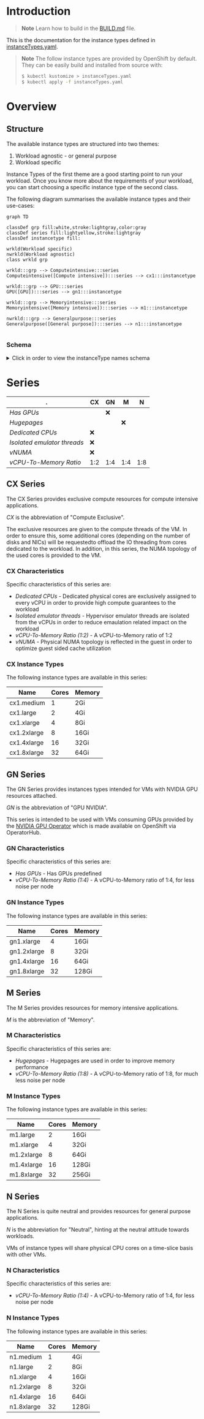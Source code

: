 
# Introduction

> **Note**
> Learn how to build in the [BUILD.md](BUILD.md) file.

This is the documentation for the instance types defined in [instanceTypes.yaml](instanceTypes.yaml).

> **Note**
> The follow instance types are provided by OpenShift by default.
> They can be easily build and installed from source with:
>
> ```bash session
> $ kubectl kustomize > instanceTypes.yaml
> $ kubectl apply -f instanceTypes.yaml
> ```

# Overview

## Structure

The available instance types are structured into two themes:

1. Workload agnostic - or general purpose
2. Workload specific

Instance Types of the first theme are a good starting point to run your workload.
Once you know more about the requirements of your workload, you can start choosing a
specific instance type of the second class.

The following diagram summarises the available instance types and their use-cases:

```mermaid
graph TD

classDef grp fill:white,stroke:lightgray,color:gray
classDef series fill:lightyellow,stroke:lightgray
classDef instancetype fill:

wrkld(Workload specific)
nwrkld(Workload agnostic)
class wrkld grp

wrkld:::grp --> Computeintensive:::series
Computeintensive([Compute intensive]):::series --> cx1:::instancetype

wrkld:::grp --> GPU:::series
GPU([GPU]):::series --> gn1:::instancetype

wrkld:::grp --> Memoryintensive:::series
Memoryintensive([Memory intensive]):::series --> m1:::instancetype

nwrkld:::grp --> Generalpurpose:::series
Generalpurpose([General purpose]):::series --> n1:::instancetype


```

### Schema

<details><summary>Click in order to view the instanceType names schema</summary>

```ebnf
instanceTypeName = seriesName , "." , size;

seriesName = ( class | vendorClass ) , version;

class = "n" | "cx" | "m";
vendorClass = "g" , vendorHint;
vendorHint = "n" | "i" | "a";
version = "1";

size = "small" | "medium" | "large" | [( "2" | "4" | "8" )] , "xlarge";
```
</details>


# Series

.                           |  CX   |  GN   |  M    |  N
----------------------------|-------|-------|-------|------
*Has GPUs*                  |       |  :x:  |       |
*Hugepages*                 |       |       |  :x:  |
*Dedicated CPUs*            |  :x:  |       |       |
*Isolated emulator threads* |  :x:  |       |       |
*vNUMA*                     |  :x:  |       |       |
*vCPU-To-Memory Ratio*      |  1:2  |  1:4  |  1:4  |  1:8

## CX Series

The CX Series provides exclusive compute resources for compute
intensive applications.

*CX* is the abbreviation of "Compute Exclusive".

The exclusive resources are given to the compute threads of the
VM. In order to ensure this, some additional cores (depending
on the number of disks and NICs) will be requestedto offload
the IO threading from cores dedicated to the workload.
In addition, in this series, the NUMA topology of the used
cores is provided to the VM.

### CX Characteristics

Specific characteristics of this series are:
- *Dedicated CPUs* - Dedicated physical cores are exclusively assigned
  to every vCPU in order to provide high compute guarantees to the
  workload
- *Isolated emulator threads* - Hypervisor emulator threads are isolated
  from the vCPUs in order to reduce emaulation related impact on the
  workload
- *vCPU-To-Memory Ratio (1:2)* - A vCPU-to-Memory ratio of 1:2
- *vNUMA* - Physical NUMA topology is reflected in the guest in order to
  optimize guest sided cache utilization

### CX Instance Types

The following instance types are available in this series:

Name        | Cores | Memory
------------|-------|-------
cx1.medium  | 1     | 2Gi
cx1.large   | 2     | 4Gi
cx1.xlarge  | 4     | 8Gi
cx1.2xlarge | 8     | 16Gi
cx1.4xlarge | 16    | 32Gi
cx1.8xlarge | 32    | 64Gi


## GN Series

The GN Series provides instances types intended for VMs with
NVIDIA GPU resources attached.

*GN* is the abbreviation of "GPU NVIDIA".

This series is intended to be used with VMs consuming GPUs
provided by the [NVIDIA GPU Operator](https://github.com/NVIDIA/gpu-operator)
which is made available on OpenShift via OperatorHub.

### GN Characteristics

Specific characteristics of this series are:
- *Has GPUs* - Has GPUs predefined
- *vCPU-To-Memory Ratio (1:4)* - A vCPU-to-Memory ratio of 1:4, for less
  noise per node

### GN Instance Types

The following instance types are available in this series:

Name        | Cores | Memory
------------|-------|-------
gn1.xlarge  | 4     | 16Gi
gn1.2xlarge | 8     | 32Gi
gn1.4xlarge | 16    | 64Gi
gn1.8xlarge | 32    | 128Gi


## M Series

The M Series provides resources for memory intensive
applications.

*M* is the abbreviation of "Memory".

### M Characteristics

Specific characteristics of this series are:
- *Hugepages* - Hugepages are used in order to improve memory
  performance
- *vCPU-To-Memory Ratio (1:8)* - A vCPU-to-Memory ratio of 1:8, for much
  less noise per node

### M Instance Types

The following instance types are available in this series:

Name       | Cores | Memory
-----------|-------|-------
m1.large   | 2     | 16Gi
m1.xlarge  | 4     | 32Gi
m1.2xlarge | 8     | 64Gi
m1.4xlarge | 16    | 128Gi
m1.8xlarge | 32    | 256Gi


## N Series

The N Series is quite neutral and provides resources for
general purpose applications.

*N* is the abbreviation for "Neutral", hinting at the neutral
attitude towards workloads.

VMs of instance types will share physical CPU cores on a
time-slice basis with other VMs.

### N Characteristics

Specific characteristics of this series are:
- *vCPU-To-Memory Ratio (1:4)* - A vCPU-to-Memory ratio of 1:4, for less
  noise per node

### N Instance Types

The following instance types are available in this series:

Name       | Cores | Memory
-----------|-------|-------
n1.medium  | 1     | 4Gi
n1.large   | 2     | 8Gi
n1.xlarge  | 4     | 16Gi
n1.2xlarge | 8     | 32Gi
n1.4xlarge | 16    | 64Gi
n1.8xlarge | 32    | 128Gi


